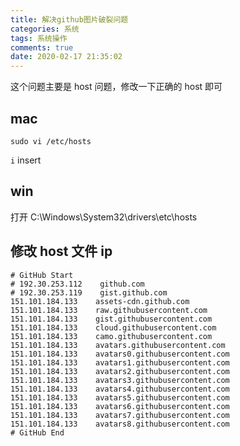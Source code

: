 ```yaml
---
title: 解决github图片破裂问题
categories: 系统
tags: 系统操作
comments: true
date: 2020-02-17 21:35:02
---
```

这个问题主要是 host 问题，修改一下正确的 host 即可

## mac

`sudo vi /etc/hosts`

`i` insert

## win

打开 C:\Windows\System32\drivers\etc\hosts

## 修改 host 文件 ip

```
# GitHub Start
# 192.30.253.112    github.com
# 192.30.253.119    gist.github.com
151.101.184.133    assets-cdn.github.com
151.101.184.133    raw.githubusercontent.com
151.101.184.133    gist.githubusercontent.com
151.101.184.133    cloud.githubusercontent.com
151.101.184.133    camo.githubusercontent.com
151.101.184.133    avatars.githubusercontent.com
151.101.184.133    avatars0.githubusercontent.com
151.101.184.133    avatars1.githubusercontent.com
151.101.184.133    avatars2.githubusercontent.com
151.101.184.133    avatars3.githubusercontent.com
151.101.184.133    avatars4.githubusercontent.com
151.101.184.133    avatars5.githubusercontent.com
151.101.184.133    avatars6.githubusercontent.com
151.101.184.133    avatars7.githubusercontent.com
151.101.184.133    avatars8.githubusercontent.com
# GitHub End 
```
